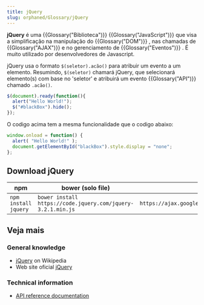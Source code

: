 ```yaml
---
title: jQuery
slug: orphaned/Glossary/jQuery
---
```


**jQuery** é uma {{Glossary("Biblioteca")}} {{Glossary("JavaScript")}} que visa a simplificação na manipulação do {{Glossary("DOM")}} , nas chamadas de {{Glossary("AJAX")}} e no gerenciamento de {{Glossary("Eventos")}} . É muito utilizado por desenvolvedores de Javascript.

jQuery usa o formato `$(seletor).acão()` para atribuir um evento a um elemento. Resumindo, `$(seletor)` chamará jQuery, que selecionará elemento(s) com base no 'seletor' e atribuirá um evento {{Glossary("API")}} chamado `.acão()`.

```js
$(document).ready(function(){
  alert("Hello World!");
  $("#blackBox").hide();
});
```

O codigo acima tem a mesma funcionalidade que o codigo abaixo:

```js
window.onload = function() {
  alert( "Hello World!" );
  document.getElementById("blackBox").style.display = "none";
};
```

## Download jQuery

| **npm**              | bower (solo file)                                           | Google CDN                                                         |
| -------------------- | ----------------------------------------------------------- | ------------------------------------------------------------------ |
| `npm install jquery` | `bower install https://code.jquery.com/jquery-3.2.1.min.js` | `https://ajax.googleapis.com/ajax/libs/jquery/3.2.1/jquery.min.js` |

## Veja mais

### General knowledge

- [jQuery](https://pt.wikipedia.org/wiki/jQuery) on Wikipedia
- Web site oficial [jQuery](https://jquery.com/)

### Technical information

- [API reference documentation](https://api.jquery.com/)
